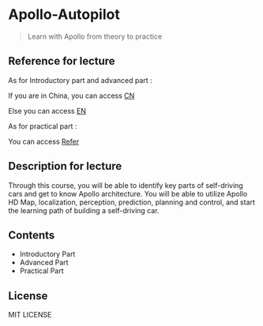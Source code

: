 # Apollo-Autopilot
> Learn with Apollo from theory to practice

## Reference for lecture

As for Introductory part and advanced part :

If you are in China, you can access [CN](https://cn.udacity.com/course/self-driving-car-fundamentals-featuring-apollo--ud0419)

Else you can access [EN](https://www.udacity.com/course/self-driving-car-fundamentals-featuring-apollo--ud0419)

As for practical part :

You can access [Refer](http://www.auto-mooc.com/mooc/detail?mooc_id=910FF4D7C62A90DD6E5134FF5BA8BE6F)

## Description for lecture

Through this course, you will be able to identify key parts of self-driving cars and get to know Apollo architecture. You will be able to utilize Apollo HD Map, localization, perception, prediction, planning and control, and start the learning path of building a self-driving car.

## Contents

* Introductory Part
* Advanced Part
* Practical Part

## License

MIT LICENSE